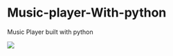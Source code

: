 # Music-player-With-python
Music Player built with python

[![](http://img.youtube.com/vi/682cObOlYYc/0.jpg)](http://www.youtube.com/watch?v=682cObOlYYc "Click to View")
